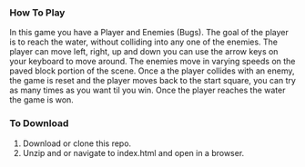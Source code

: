 ### How To Play
In this game you have a Player and Enemies (Bugs). The goal of the player is to reach the water, without colliding into any one of the enemies. The player can move left, right, up and down you can use the arrow keys on your keyboard to move around. The enemies move in varying speeds on the paved block portion of the scene. Once a the player collides with an enemy, the game is reset and the player moves back to the start square, you can try as many times as you want til you win. Once the player reaches the water the game is won.

### To Download
1. Download or clone this repo.
2. Unzip and or navigate to index.html and open in a browser. 
